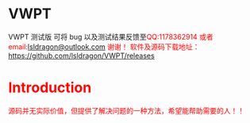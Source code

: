 # VWPT
VWPT 测试版 
可将 bug 以及测试结果反馈至<html><font color=red>QQ:1178362914</html> 或者 email:lsldragon@outlook.com
谢谢！
软件及源码下载地址：
https://github.com/lsldragon/VWPT/releases 
# Introduction
 源码并无实际价值，但提供了解决问题的一种方法，希望能帮助需要的人！！
